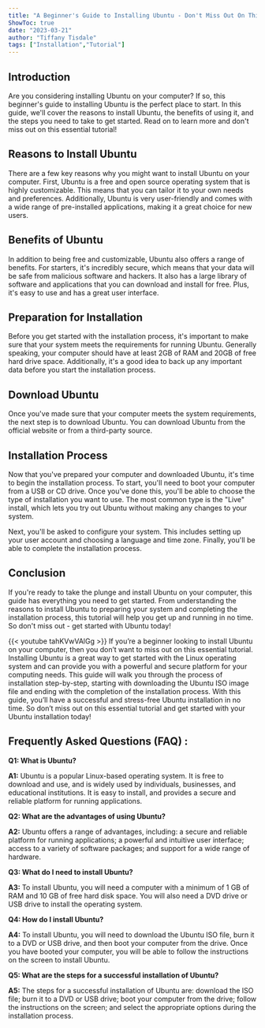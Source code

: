 ```yaml
---
title: "A Beginner's Guide to Installing Ubuntu - Don't Miss Out On This Essential Tutorial!"
ShowToc: true 
date: "2023-03-21"
author: "Tiffany Tisdale" 
tags: ["Installation","Tutorial"]
---
```

## Introduction
Are you considering installing Ubuntu on your computer? If so, this beginner's guide to installing Ubuntu is the perfect place to start. In this guide, we'll cover the reasons to install Ubuntu, the benefits of using it, and the steps you need to take to get started. Read on to learn more and don't miss out on this essential tutorial! 

## Reasons to Install Ubuntu
There are a few key reasons why you might want to install Ubuntu on your computer. First, Ubuntu is a free and open source operating system that is highly customizable. This means that you can tailor it to your own needs and preferences. Additionally, Ubuntu is very user-friendly and comes with a wide range of pre-installed applications, making it a great choice for new users. 

## Benefits of Ubuntu
In addition to being free and customizable, Ubuntu also offers a range of benefits. For starters, it's incredibly secure, which means that your data will be safe from malicious software and hackers. It also has a large library of software and applications that you can download and install for free. Plus, it's easy to use and has a great user interface. 

## Preparation for Installation
Before you get started with the installation process, it's important to make sure that your system meets the requirements for running Ubuntu. Generally speaking, your computer should have at least 2GB of RAM and 20GB of free hard drive space. Additionally, it's a good idea to back up any important data before you start the installation process.

## Download Ubuntu
Once you've made sure that your computer meets the system requirements, the next step is to download Ubuntu. You can download Ubuntu from the official website or from a third-party source. 

## Installation Process
Now that you've prepared your computer and downloaded Ubuntu, it's time to begin the installation process. To start, you'll need to boot your computer from a USB or CD drive. Once you've done this, you'll be able to choose the type of installation you want to use. The most common type is the "Live" install, which lets you try out Ubuntu without making any changes to your system. 

Next, you'll be asked to configure your system. This includes setting up your user account and choosing a language and time zone. Finally, you'll be able to complete the installation process. 

## Conclusion
If you're ready to take the plunge and install Ubuntu on your computer, this guide has everything you need to get started. From understanding the reasons to install Ubuntu to preparing your system and completing the installation process, this tutorial will help you get up and running in no time. So don't miss out - get started with Ubuntu today!

{{< youtube tahKVwVAlGg >}} 
If you’re a beginner looking to install Ubuntu on your computer, then you don’t want to miss out on this essential tutorial. Installing Ubuntu is a great way to get started with the Linux operating system and can provide you with a powerful and secure platform for your computing needs. This guide will walk you through the process of installation step-by-step, starting with downloading the Ubuntu ISO image file and ending with the completion of the installation process. With this guide, you’ll have a successful and stress-free Ubuntu installation in no time. So don’t miss out on this essential tutorial and get started with your Ubuntu installation today!

## Frequently Asked Questions (FAQ) :
**Q1: What is Ubuntu?**

**A1:** Ubuntu is a popular Linux-based operating system. It is free to download and use, and is widely used by individuals, businesses, and educational institutions. It is easy to install, and provides a secure and reliable platform for running applications.

**Q2: What are the advantages of using Ubuntu?**

**A2:** Ubuntu offers a range of advantages, including: a secure and reliable platform for running applications; a powerful and intuitive user interface; access to a variety of software packages; and support for a wide range of hardware.

**Q3: What do I need to install Ubuntu?**

**A3:** To install Ubuntu, you will need a computer with a minimum of 1 GB of RAM and 10 GB of free hard disk space. You will also need a DVD drive or USB drive to install the operating system.

**Q4: How do I install Ubuntu?**

**A4:** To install Ubuntu, you will need to download the Ubuntu ISO file, burn it to a DVD or USB drive, and then boot your computer from the drive. Once you have booted your computer, you will be able to follow the instructions on the screen to install Ubuntu.

**Q5: What are the steps for a successful installation of Ubuntu?**

**A5:** The steps for a successful installation of Ubuntu are: download the ISO file; burn it to a DVD or USB drive; boot your computer from the drive; follow the instructions on the screen; and select the appropriate options during the installation process.





